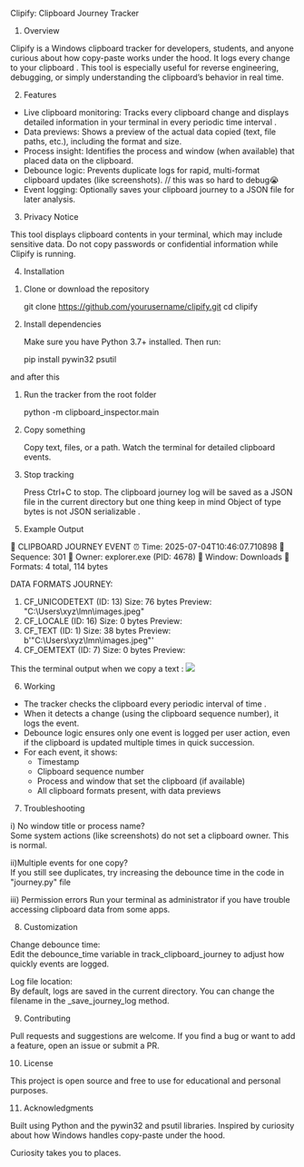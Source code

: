 Clipify: Clipboard Journey Tracker

1) Overview

Clipify is a Windows clipboard tracker for developers, students, and anyone curious about how copy-paste works under the hood. It logs every change to your clipboard . This tool is especially useful for reverse engineering, debugging, or simply understanding the clipboard’s behavior in real time.

2) Features

- Live clipboard monitoring: Tracks every clipboard change and displays detailed information in your terminal in every periodic time interval .
- Data previews: Shows a preview of the actual data copied (text, file paths, etc.), including the format and size.
- Process insight: Identifies the process and window (when available) that placed data on the clipboard.
- Debounce logic: Prevents duplicate logs for rapid, multi-format clipboard updates (like screenshots). // this was so hard to debug😭
- Event logging: Optionally saves your clipboard journey to a JSON file for later analysis.

3) Privacy Notice

This tool displays clipboard contents in your terminal, which may include sensitive data.
Do not copy passwords or confidential information while Clipify is running.

4)  Installation

1. Clone or download the repository

   git clone https://github.com/yourusername/clipify.git
   cd clipify

2. Install dependencies

   Make sure you have Python 3.7+ installed. Then run:

   pip install pywin32 psutil

and after this 

1. Run the tracker from the root folder 

   python -m clipboard_inspector.main

2. Copy something 

   Copy text, files, or  a path.
   Watch the terminal for detailed clipboard events.

3. Stop tracking

   Press Ctrl+C to stop.
   The clipboard journey log will be saved as a JSON file in the current directory but one thing keep in mind  Object of type bytes is not JSON serializable .


5) Example Output

📝 CLIPBOARD JOURNEY EVENT
⏰ Time: 2025-07-04T10:46:07.710898
🔢 Sequence: 301
🔑  Owner: explorer.exe (PID: 4678)
📑 Window: Downloads
📒 Formats: 4 total, 114 bytes

 DATA FORMATS JOURNEY:
  1. CF_UNICODETEXT (ID: 13)
     Size: 76 bytes
     Preview: "C:\Users\xyz\lmn\images.jpeg"
  2. CF_LOCALE (ID: 16)
     Size: 0 bytes
     Preview: 
  3. CF_TEXT (ID: 1)
     Size: 38 bytes
     Preview: b'"C:\\Users\\xyz\\lmn\\images.jpeg"'
  4. CF_OEMTEXT (ID: 7)
     Size: 0 bytes
     Preview: 
 
 This the terminal output when we copy a text :
  ![](screenshot/example.png)

6) Working
- The tracker checks the clipboard every periodic interval of time . 
- When it detects a change (using the clipboard sequence number), it logs the event.
- Debounce logic ensures only one event is logged per user action, even if the clipboard is updated multiple times in quick succession.
- For each event, it shows:
  - Timestamp
  - Clipboard sequence number
  - Process and window that set the clipboard (if available)
  - All clipboard formats present, with data previews

7) Troubleshooting

  i) No window title or process name?  
     Some system actions (like screenshots) do not set a clipboard owner. This is normal.

  ii)Multiple events for one copy?  
     If you still see duplicates, try increasing the debounce time in the code in "journey.py" file

  iii) Permission errors
      Run your terminal as administrator if you have trouble accessing clipboard data from some apps.

8) Customization

Change debounce time:  
Edit the debounce_time variable in track_clipboard_journey to adjust how quickly events are logged.

Log file location:  
By default, logs are saved in the current directory. You can change the filename in the _save_journey_log method.

9) Contributing

Pull requests and suggestions are welcome. If you find a bug or want to add a feature, open an issue or submit a PR.

10) License

This project is open source and free to use for educational and personal purposes.

11) Acknowledgments

Built using Python and the pywin32 and psutil libraries.
Inspired by curiosity about how Windows handles copy-paste under the hood.

Curiosity takes you to places. 
